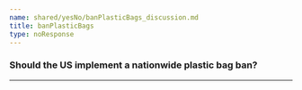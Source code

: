 ```yaml
---
name: shared/yesNo/banPlasticBags_discussion.md
title: banPlasticBags
type: noResponse
---
```


### Should the US implement a nationwide plastic bag ban?

---

